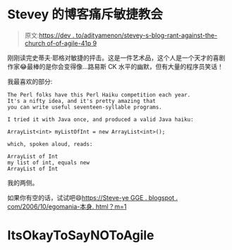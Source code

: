 # Stevey 的博客痛斥敏捷教会

> 原文:[https://dev . to/adityamenon/stevey-s-blog-rant-against-the-church of-of-agile-41p 9](https://dev.to/adityamenon/stevey-s-blog-rant-against-the-church-of-agile-41p9)

刚刚读完史蒂夫·耶格对敏捷的抨击。这是一件艺术品，这个人是一个天才的喜剧作家😂最棒的是你会变得像...路易斯 CK 水平的幽默，但有大量的程序员笑话！

我最喜欢的部分:

```
The Perl folks have this Perl Haiku competition each year. 
It's a nifty idea, and it's pretty amazing that 
you can write useful seventeen-syllable programs.

I tried it with Java once, and produced a valid Java haiku:

ArrayList<int> myListOfInt = new ArrayList<int>();

which, spoken aloud, reads:

ArrayList of Int
my list of int, equals new
ArrayList of Int 
```

我的两侧。

如果你有空的话，试试吧😄[https://Steve-ye GGE . blogspot . com/2006/10/egomania-本身. html？m=1](https://steve-yegge.blogspot.com/2006/10/egomania-itself.html?m=1)

# ItsOkayToSayNOToAgile